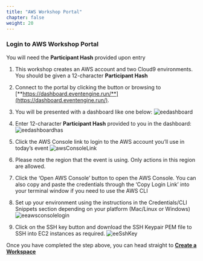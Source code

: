 ```yaml
---
title: "AWS Workshop Portal"
chapter: false
weight: 20
---
```


### Login to AWS Workshop Portal

 You will need the **Participant Hash** provided upon entry

1. This workshop creates an AWS account and two Cloud9 environments. You should be given a 12-character **Participant Hash**

2. Connect to the portal by clicking the button or browsing to [**https://dashboard.eventengine.run/**](https://dashboard.eventengine.run/).

3. You will be presented with a dashboard like one below:
![eedashboard](/images/eedashboard.png)

4. Enter 12-character **Participant Hash** provided to you in the dashboard:
![eedashboardhas](/images/eedashboardhash.png)

5. Click the AWS Console link to login to the AWS account you’ll use in today’s event
![awsConsoleLink](/images/awsConsoleLink.png)

8. Please note the region that the event is using. Only actions in this region are allowed.
  1. Click the ‘Open AWS Console’ button to open the AWS Console. You can also copy and paste the credentials through the ‘Copy Login Link’ into your terminal window if you need to use the AWS CLI
  2. Set up your environment using the instructions in the Credentials/CLI Snippets section depending on your platform (Mac/Linux or Windows)
  ![eeawsconsolelogin](/images/eeawsconsolelogin.png)

7. Click on the SSH key button and download the SSH Keypair PEM file to SSH into EC2 instances as required.
![eeSshKey](/images/eeSshKey.png)


Once you have completed the step above, you can head straight to [**Create a Workspace**](/prerequisites/createworkspace/)
